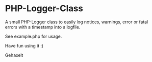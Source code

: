 PHP-Logger-Class
=================

A small PHP-Logger class to easily log notices, warnings, error or fatal errors with a timestamp into a logfile.

See example.php for usage.

Have fun using it :)

Gehaxelt
